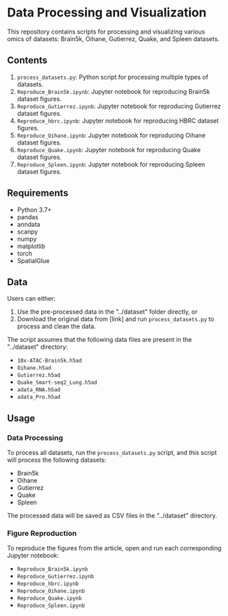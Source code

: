 # Data Processing and Visualization

This repository contains scripts for processing and visualizing various omics of datasets: Brain5k, Oihane, Gutierrez, Quake, and Spleen datasets.

## Contents

1. `process_datasets.py`: Python script for processing multiple types of datasets.
2. `Reproduce_Brain5k.ipynb`: Jupyter notebook for reproducing Brain5k dataset figures.
3. `Reproduce_Gutierrez.ipynb`: Jupyter notebook for reproducing Gutierrez dataset figures.
4. `Reproduce_hbrc.ipynb`: Jupyter notebook for reproducing HBRC dataset figures.
5. `Reproduce_Oihane.ipynb`: Jupyter notebook for reproducing Oihane dataset figures.
6. `Reproduce_Quake.ipynb`: Jupyter notebook for reproducing Quake dataset figures.
7. `Reproduce_Spleen.ipynb`: Jupyter notebook for reproducing Spleen dataset figures.

## Requirements

- Python 3.7+
- pandas
- anndata
- scanpy
- numpy
- matplotlib
- torch
- SpatialGlue

## Data

Users can either:
1. Use the pre-processed data in the "../dataset" folder directly, or
2. Download the original data from [link] and run `process_datasets.py` to process and clean the data.

The script assumes that the following data files are present in the "../dataset" directory:

- `10x-ATAC-Brain5k.h5ad`
- `Oihane.h5ad`
- `Gutierrez.h5ad`
- `Quake_Smart-seq2_Lung.h5ad`
- `adata_RNA.h5ad`
- `adata_Pro.h5ad`

## Usage

### Data Processing

To process all datasets, run the `process_datasets.py` script, and this script will process the following datasets:

- Brain5k
- Oihane
- Gutierrez
- Quake
- Spleen

The processed data will be saved as CSV files in the "../dataset" directory.

### Figure Reproduction

To reproduce the figures from the article, open and run each corresponding Jupyter notebook:

- `Reproduce_Brain5k.ipynb`
- `Reproduce_Gutierrez.ipynb`
- `Reproduce_hbrc.ipynb`
- `Reproduce_Oihane.ipynb`
- `Reproduce_Quake.ipynb`
- `Reproduce_Spleen.ipynb`
